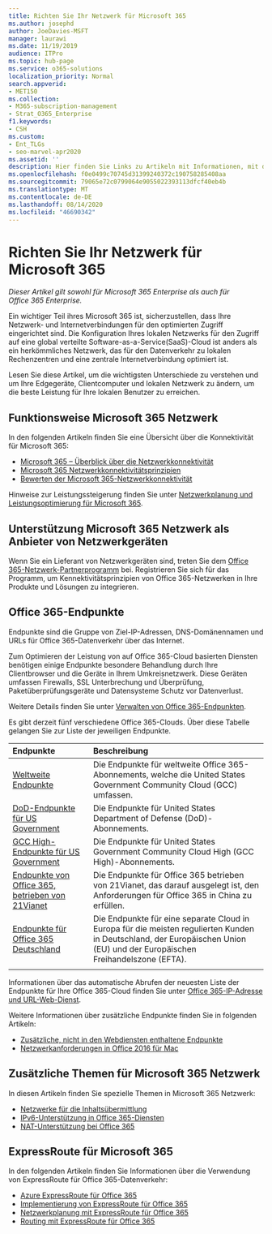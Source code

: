 ```yaml
---
title: Richten Sie Ihr Netzwerk für Microsoft 365
ms.author: josephd
author: JoeDavies-MSFT
manager: laurawi
ms.date: 11/19/2019
audience: ITPro
ms.topic: hub-page
ms.service: o365-solutions
localization_priority: Normal
search.appverid:
- MET150
ms.collection:
- M365-subscription-management
- Strat_O365_Enterprise
f1.keywords:
- CSH
ms.custom:
- Ent_TLGs
- seo-marvel-apr2020
ms.assetid: ''
description: Hier finden Sie Links zu Artikeln mit Informationen, mit denen Sie Ihr Netzwerk für Microsoft 365 einrichten können, einschließlich einer Übersicht über die Netzwerkkonnektivität und einer Liste der Endpunkte.
ms.openlocfilehash: f0e0499c70745d31399240372c190758285408aa
ms.sourcegitcommit: 79065e72c0799064e9055022393113dfcf40eb4b
ms.translationtype: MT
ms.contentlocale: de-DE
ms.lasthandoff: 08/14/2020
ms.locfileid: "46690342"
---
```

# <a name="set-up-your-network-for-microsoft-365"></a>Richten Sie Ihr Netzwerk für Microsoft 365

*Dieser Artikel gilt sowohl für Microsoft 365 Enterprise als auch für Office 365 Enterprise.*

Ein wichtiger Teil ihres Microsoft 365 ist, sicherzustellen, dass Ihre Netzwerk- und Internetverbindungen für den optimierten Zugriff eingerichtet sind. Die Konfiguration Ihres lokalen Netzwerks für den Zugriff auf eine global verteilte Software-as-a-Service(SaaS)-Cloud ist anders als ein herkömmliches Netzwerk, das für den Datenverkehr zu lokalen Rechenzentren und eine zentrale Internetverbindung optimiert ist. 

Lesen Sie diese Artikel, um die wichtigsten Unterschiede zu verstehen und um Ihre Edgegeräte, Clientcomputer und lokalen Netzwerk zu ändern, um die beste Leistung für Ihre lokalen Benutzer zu erreichen.

## <a name="how-microsoft-365-networking-works"></a>Funktionsweise Microsoft 365 Netzwerk

In den folgenden Artikeln finden Sie eine Übersicht über die Konnektivität für Microsoft 365:

- [Microsoft 365 – Überblick über die Netzwerkkonnektivität](microsoft-365-networking-overview.md)
- [Microsoft 365 Netzwerkkonnektivitätsprinzipien](microsoft-365-network-connectivity-principles.md)
- [Bewerten der Microsoft 365-Netzwerkkonnektivität](assessing-network-connectivity.md)

Hinweise zur Leistungssteigerung finden Sie unter [Netzwerkplanung und Leistungsoptimierung für Microsoft 365](network-planning-and-performance.md).

## <a name="support-microsoft-365-networking-as-a-network-equipment-vendor"></a>Unterstützung Microsoft 365 Netzwerk als Anbieter von Netzwerkgeräten

Wenn Sie ein Lieferant von Netzwerkgeräten sind, treten Sie dem [Office 365-Netzwerk-Partnerprogramm](microsoft-365-networking-partner-program.md) bei. Registrieren Sie sich für das Programm, um Kennektivitätsprinzipien von Office 365-Netzwerken in Ihre Produkte und Lösungen zu integrieren. 

## <a name="office-365-endpoints"></a>Office 365-Endpunkte

Endpunkte sind die Gruppe von Ziel-IP-Adressen, DNS-Domänennamen und URLs für Office 365-Datenverkehr über das Internet. 

Zum Optimieren der Leistung von auf Office 365-Cloud basierten Diensten benötigen einige Endpunkte besondere Behandlung durch Ihre Clientbrowser und die Geräte in Ihrem Umkreisnetzwerk. Diese Geräten umfassen Firewalls, SSL Unterbrechung und Überprüfung, Paketüberprüfungsgeräte und Datensysteme Schutz vor Datenverlust.

Weitere Details finden Sie unter [ Verwalten von Office 365-Endpunkten](managing-office-365-endpoints.md).

Es gibt derzeit fünf verschiedene Office 365-Clouds. Über diese Tabelle gelangen Sie zur Liste der jeweiligen Endpunkte.

| Endpunkte | Beschreibung |
|:-------|:-----|
| [Weltweite Endpunkte](urls-and-ip-address-ranges.md) | Die Endpunkte für weltweite Office 365-Abonnements, welche die United States Government Community Cloud (GCC) umfassen. |
| [DoD-Endpunkte für US Government](microsoft-365-u-s-government-dod-endpoints.md) | Die Endpunkte für United States Department of Defense (DoD)-Abonnements. |
| [GCC High-Endpunkte für US Government](microsoft-365-u-s-government-gcc-high-endpoints.md) | Die Endpunkte für United States Government Community Cloud High (GCC High)-Abonnements. |
| [Endpunkte von Office 365, betrieben von 21Vianet](urls-and-ip-address-ranges-21vianet.md) | Die Endpunkte für Office 365 betrieben von 21Vianet, das darauf ausgelegt ist, den Anforderungen für Office 365 in China zu erfüllen. |
| [Endpunkte für Office 365 Deutschland](microsoft-365-germany-endpoints.md) | Die Endpunkte für eine separate Cloud in Europa für die meisten regulierten Kunden in Deutschland, der Europäischen Union (EU) und der Europäischen Freihandelszone (EFTA). |
|||

Informationen über das automatische Abrufen der neuesten Liste der Endpunkte für Ihre Office 365-Cloud finden Sie unter [Office 365-IP-Adresse und URL-Web-Dienst](microsoft-365-ip-web-service.md).

Weitere Informationen über zusätzliche Endpunkte finden Sie in folgenden Artikeln:

- [Zusätzliche, nicht in den Webdiensten enthaltene Endpunkte](additional-office365-ip-addresses-and-urls.md)
- [Netzwerkanforderungen in Office 2016 für Mac](network-requests-in-office-2016-for-mac.md)


## <a name="additional-topics-for-microsoft-365-networking"></a>Zusätzliche Themen für Microsoft 365 Netzwerk

In diesen Artikeln finden Sie spezielle Themen in Microsoft 365 Netzwerk:

- [Netzwerke für die Inhaltsübermittlung](content-delivery-networks.md)
- [IPv6-Unterstützung in Office 365-Diensten](ipv6-support.md)
- [NAT-Unterstützung bei Office 365](nat-support-with-microsoft-365.md)

## <a name="expressroute-for-microsoft-365"></a>ExpressRoute für Microsoft 365

In den folgenden Artikeln finden Sie Informationen über die Verwendung von ExpressRoute für Office 365-Datenverkehr:

- [Azure ExpressRoute für Office 365](azure-expressroute.md)
- [Implementierung von ExpressRoute für Office 365](implementing-expressroute.md)
- [Netzwerkplanung mit ExpressRoute für Office 365](network-planning-with-expressroute.md)
- [Routing mit ExpressRoute für Office 365](routing-with-expressroute.md)
